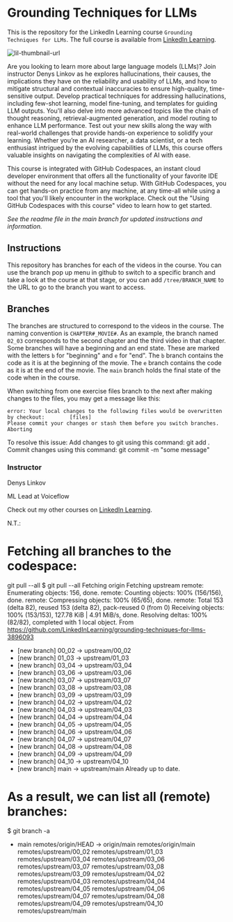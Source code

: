 # Grounding Techniques for LLMs

This is the repository for the LinkedIn Learning course `Grounding Techniques for LLMs`. The full course is available from [LinkedIn Learning][lil-course-url].

![lil-thumbnail-url]

<p>Are you looking to learn more about large language models (LLMs)? Join instructor Denys Linkov as he explores hallucinations, their causes, the implications they have on the reliability and usability of LLMs, and how to mitigate structural and contextual inaccuracies to ensure high-quality, time-sensitive output. Develop practical techniques for addressing hallucinations, including few-shot learning, model fine-tuning, and templates for guiding LLM outputs. You'll also delve into more advanced topics like the chain of thought reasoning, retrieval-augmented generation, and model routing to enhance LLM performance. Test out your new skills along the way with real-world challenges that provide hands-on experience to solidify your learning. Whether you’re an AI researcher, a data scientist, or a tech enthusiast intrigued by the evolving capabilities of LLMs, this course offers valuable insights on navigating the complexities of AI with ease.</p><p>This course is integrated with GitHub Codespaces, an instant cloud developer environment that offers all the functionality of your favorite IDE without the need for any local machine setup. With GitHub Codespaces, you can get hands-on practice from any machine, at any time-all while using a tool that you'll likely encounter in the workplace. Check out the "Using GitHub Codespaces with this course" video to learn how to get started.</p>

_See the readme file in the main branch for updated instructions and information._

## Instructions

This repository has branches for each of the videos in the course. You can use the branch pop up menu in github to switch to a specific branch and take a look at the course at that stage, or you can add `/tree/BRANCH_NAME` to the URL to go to the branch you want to access.

## Branches

The branches are structured to correspond to the videos in the course. The naming convention is `CHAPTER#_MOVIE#`. As an example, the branch named `02_03` corresponds to the second chapter and the third video in that chapter.
Some branches will have a beginning and an end state. These are marked with the letters `b` for "beginning" and `e` for "end". The `b` branch contains the code as it is at the beginning of the movie. The `e` branch contains the code as it is at the end of the movie. The `main` branch holds the final state of the code when in the course.

When switching from one exercise files branch to the next after making changes to the files, you may get a message like this:

    error: Your local changes to the following files would be overwritten by checkout:        [files]
    Please commit your changes or stash them before you switch branches.
    Aborting

To resolve this issue:
Add changes to git using this command: git add .
Commit changes using this command: git commit -m "some message"

### Instructor

Denys Linkov

ML Lead at Voiceflow

Check out my other courses on [LinkedIn Learning](https://www.linkedin.com/learning/instructors/denys-linkov?u=104).

[0]: # "Replace these placeholder URLs with actual course URLs"
[lil-course-url]: https://www.linkedin.com/learning/grounding-techniques-for-llms
[lil-thumbnail-url]: https://media.licdn.com/dms/image/v2/D560DAQEN2aoK9FmRuw/learning-public-crop_675_1200/learning-public-crop_675_1200/0/1724282276424?e=2147483647&v=beta&t=F9TibZ0gmZ6gTAqKruZNc3SToibaHgGAsfQVXO4ie0w


N.T.:

# Fetching all branches to the codespace:

git pull --all
$ git pull --all
Fetching origin
Fetching upstream
remote: Enumerating objects: 156, done.
remote: Counting objects: 100% (156/156), done.
remote: Compressing objects: 100% (65/65), done.
remote: Total 153 (delta 82), reused 153 (delta 82), pack-reused 0 (from 0)
Receiving objects: 100% (153/153), 127.78 KiB | 4.91 MiB/s, done.
Resolving deltas: 100% (82/82), completed with 1 local object.
From https://github.com/LinkedInLearning/grounding-techniques-for-llms-3896093

- [new branch] 00_02 -> upstream/00_02
- [new branch] 01_03 -> upstream/01_03
- [new branch] 03_04 -> upstream/03_04
- [new branch] 03_06 -> upstream/03_06
- [new branch] 03_07 -> upstream/03_07
- [new branch] 03_08 -> upstream/03_08
- [new branch] 03_09 -> upstream/03_09
- [new branch] 04_02 -> upstream/04_02
- [new branch] 04_03 -> upstream/04_03
- [new branch] 04_04 -> upstream/04_04
- [new branch] 04_05 -> upstream/04_05
- [new branch] 04_06 -> upstream/04_06
- [new branch] 04_07 -> upstream/04_07
- [new branch] 04_08 -> upstream/04_08
- [new branch] 04_09 -> upstream/04_09
- [new branch] 04_10 -> upstream/04_10
- [new branch] main -> upstream/main
  Already up to date.

# As a result, we can list all (remote) branches:

$ git branch -a

- main
  remotes/origin/HEAD -> origin/main
  remotes/origin/main
  remotes/upstream/00_02
  remotes/upstream/01_03
  remotes/upstream/03_04
  remotes/upstream/03_06
  remotes/upstream/03_07
  remotes/upstream/03_08
  remotes/upstream/03_09
  remotes/upstream/04_02
  remotes/upstream/04_03
  remotes/upstream/04_04
  remotes/upstream/04_05
  remotes/upstream/04_06
  remotes/upstream/04_07
  remotes/upstream/04_08
  remotes/upstream/04_09
  remotes/upstream/04_10
  remotes/upstream/main
